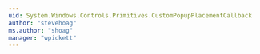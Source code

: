 ```yaml
---
uid: System.Windows.Controls.Primitives.CustomPopupPlacementCallback
author: "stevehoag"
ms.author: "shoag"
manager: "wpickett"
---
```


